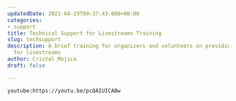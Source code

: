 ```yaml
---
updatedDate: 2021-04-29T09:37:43.000+00:00
categories:
- support
title: Technical Support for Livestreams Training
slug: techsupport
description: A brief training for organizers and volunteers on providing tech support
  for livestreams
author: Cristal Mojica
draft: false

---
```

`youtube:https://youtu.be/pcQAIUICABw`